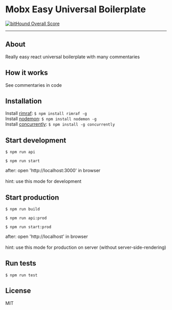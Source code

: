 Mobx Easy Universal Boilerplate
=========================
[![bitHound Overall Score](https://www.bithound.io/github/anorudes/mobx-easy-boilerplate/badges/score.svg)](https://www.bithound.io/github/anorudes/mobx-easy-boilerplate)

---

## About

Really easy react universal boilerplate with many commentaries

## How it works

See commentaries in code

## Installation

Install [rimraf](https://github.com/isaacs/rimraf): ```$ npm install rimraf -g```<br />
Install [nodemon](https://github.com/remy/nodemon): ```$ npm install nodemon -g```<br />
Install [concurrently](https://github.com/kimmobrunfeldt/concurrently): ```$ npm install -g concurrently```

## Start development

```$ npm run api```

```$ npm run start```

after: open 'http://localhost:3000' in browser<br /><br />
hint: use this mode for development

## Start production

```$ npm run build```

```$ npm run api:prod```

```$ npm run start:prod```

after: open 'http://localhost' in browser<br /><br />
hint: use this mode for production on server (without server-side-rendering)

## Run tests

```$ npm run test```

## License

MIT